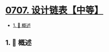 # [0707. 设计链表【中等】](https://github.com/Tdahuyou/TNotes.leetcode/tree/main/notes/0707.%20%E8%AE%BE%E8%AE%A1%E9%93%BE%E8%A1%A8%E3%80%90%E4%B8%AD%E7%AD%89%E3%80%91)

<!-- region:toc -->

- [1. 📝 概述](#1--概述)

<!-- endregion:toc -->

## 1. 📝 概述
